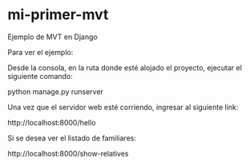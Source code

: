 # mi-primer-mvt
Ejemplo de MVT en Django

Para ver el ejemplo:

Desde la consola, en la ruta donde esté alojado el proyecto, ejecutar el siguiente comando:

python manage.py runserver

Una vez que el servidor web esté corriendo, ingresar al siguiente link:

http://localhost:8000/hello

Si se desea ver el listado de familiares:

http://localhost:8000/show-relatives